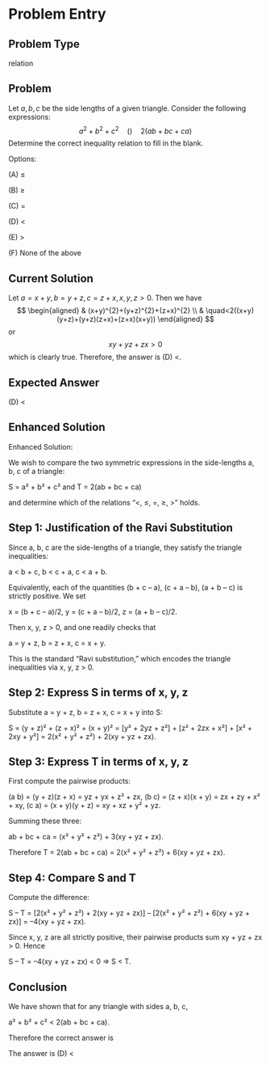 # Problem Entry

## Problem Type
relation

## Problem
Let $a, b, c$ be the side lengths of a given triangle. Consider the following expressions:
$$
a^{2}+b^{2}+c^{2} \quad () \quad 2(a b+b c+c a)
$$
Determine the correct inequality relation to fill in the blank.

Options:

(A) $\leq$ 

(B) $\geq$

(C) $=$ 

(D) $<$

(E) $>$

(F) None of the above

## Current Solution
Let $a=x+y, b=y+z, c=z+x, x, y, z>0$.
Then we have
$$
\begin{aligned}
& (x+y)^{2}+(y+z)^{2}+(z+x)^{2} \\
& \quad<2((x+y)(y+z)+(y+z)(z+x)+(z+x)(x+y))
\end{aligned}
$$
or
$$
x y+y z+z x>0
$$
which is clearly true. Therefore, the answer is (D) $<$.

## Expected Answer
(D) $<$

## Enhanced Solution
Enhanced Solution:

We wish to compare the two symmetric expressions in the side-lengths a, b, c of a triangle:

  S = a² + b² + c²   and   T = 2(ab + bc + ca)

and determine which of the relations “<, ≤, =, ≥, >” holds.

Step 1:  Justification of the Ravi Substitution
------------------------------------------------
Since a, b, c are the side-lengths of a triangle, they satisfy the triangle inequalities:

  a < b + c,
  b < c + a,
  c < a + b.

Equivalently, each of the quantities (b + c – a), (c + a – b), (a + b – c) is strictly positive.  We set

  x = (b + c – a)/2,
  y = (c + a – b)/2,
  z = (a + b – c)/2.

Then x, y, z > 0, and one readily checks that

  a = y + z,
  b = z + x,
  c = x + y.

This is the standard “Ravi substitution,” which encodes the triangle inequalities via x, y, z > 0.

Step 2:  Express S in terms of x, y, z
----------------------------------------
Substitute a = y + z, b = z + x, c = x + y into S:

  S = (y + z)² + (z + x)² + (x + y)²
    = [y² + 2yz + z²] + [z² + 2zx + x²] + [x² + 2xy + y²]
    = 2(x² + y² + z²) + 2(xy + yz + zx).

Step 3:  Express T in terms of x, y, z
----------------------------------------
First compute the pairwise products:

  (a b) = (y + z)(z + x) = yz + yx + z² + zx,
  (b c) = (z + x)(x + y) = zx + zy + x² + xy,
  (c a) = (x + y)(y + z) = xy + xz + y² + yz.

Summing these three:

  ab + bc + ca
  = (x² + y² + z²)
    + 3(xy + yz + zx).

Therefore
  T = 2(ab + bc + ca)
    = 2(x² + y² + z²) + 6(xy + yz + zx).

Step 4:  Compare S and T
------------------------
Compute the difference:

  S – T
  = [2(x² + y² + z²) + 2(xy + yz + zx)]
    – [2(x² + y² + z²) + 6(xy + yz + zx)]
  = –4(xy + yz + zx).

Since x, y, z are all strictly positive, their pairwise products sum xy + yz + zx > 0.  Hence

  S – T = –4(xy + yz + zx) < 0
      ⇒  S < T.

Conclusion
----------
We have shown that for any triangle with sides a, b, c,

  a² + b² + c²   <   2(ab + bc + ca).

Therefore the correct answer is

The answer is (D) <
